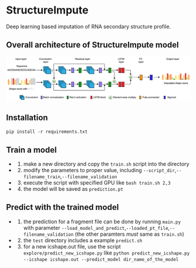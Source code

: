 # StructureImpute
Deep learning based imputation of RNA secondary structure profile.

## Overall architecture of StructureImpute model

![](/StructureImpute_framework.png)

## Installation

```
pip install -r requirements.txt
```


## Train a model

* 1. make a new directory and copy the `train.sh` script into the directory
* 2. modify the parameters to proper value, including `--script_dir`,`--filename_train`,`--filename_validation`
* 3. execute the script with specified GPU like `bash train.sh 2,3`
* 4. the model will be saved as `prediction.pt`

## Predict with the trained model

* 1. the prediction for a fragment file can be done by running `main.py` with parameter `--load_model_and_predict`,`--loaded_pt_file`,`--filename_validation` (the other paramters *must* same as `train.sh`)
* 2. the `test` directory includes a example `predict.sh`
* 3. for a new icshape.out file, use the script `explore/predict_new_icshape.py` like `python predict_new_icshape.py --icshape icshape.out --predict_model dir_name_of_the_model`

